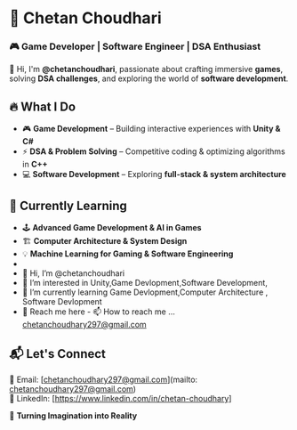 <!---
chetanchoudhari/chetanchoudhari is a ✨ special ✨ repository because its `README.md` (this file) appears on your GitHub profile.
You can click the Preview link to take a look at your changes.
--->
# 🚀 Chetan Choudhari  

### 🎮 Game Developer | Software Engineer | DSA Enthusiast  

👋 Hi, I'm **@chetanchoudhari**, passionate about crafting immersive **games**, solving **DSA challenges**, and exploring the world of **software development**.  

## 🔥 What I Do  
- 🎮 **Game Development** – Building interactive experiences with **Unity & C#**  
- ⚡ **DSA & Problem Solving** – Competitive coding & optimizing algorithms in **C++**  
- 💻 **Software Development** – Exploring **full-stack & system architecture**  

## 🌱 Currently Learning  
- 🕹️ **Advanced Game Development & AI in Games**  
- 🏗️ **Computer Architecture & System Design**  
- 💡 **Machine Learning for Gaming & Software Engineering**
- 
- 👋 Hi, I’m @chetanchoudhari
- 👀 I’m interested in Unity,Game Devlopment,Software Development,  
- 🌱 I’m currently learning Game Devlopment,Computer Architecture , Software Devlopment  
- 💞️ Reach me here 
                  - 📫 How to reach me ... chetanchoudhary297@gmail.com
## 📬 Let's Connect  
💌 Email: [chetanchoudhary297@gmail.com](mailto: chetanchoudhary297@gmail.com)  
💼 LinkedIn: [https://www.linkedin.com/in/chetan-choudhary]  

🚀 **Turning Imagination into Reality**  
